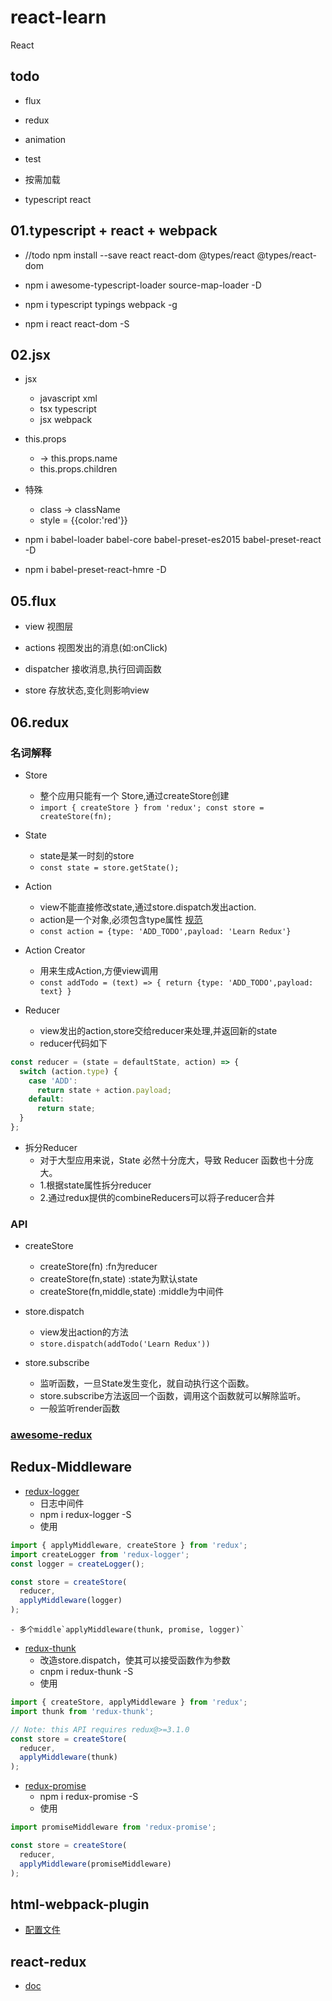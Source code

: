 # react-learn
React

## todo

- flux

- redux

- animation

- test

- 按需加载

- typescript react

## 01.typescript + react + webpack

- //todo npm install --save react react-dom @types/react @types/react-dom

- npm i awesome-typescript-loader source-map-loader -D

- npm i typescript typings webpack -g

- npm i react react-dom -S

## 02.jsx

- jsx
    - javascript xml
    - tsx typescript
    - jsx webpack

- this.props
    - <App name="world"/> -> this.props.name
    - this.props.children

- 特殊
    - class -> className
    - style = {{color:'red'}}

- npm i babel-loader babel-core babel-preset-es2015 babel-preset-react -D

- npm i babel-preset-react-hmre -D


## 05.flux

- view 视图层

- actions 视图发出的消息(如:onClick)

- dispatcher 接收消息,执行回调函数

- store 存放状态,变化则影响view


## 06.redux

### 名词解释
- Store
    - 整个应用只能有一个 Store,通过createStore创建
    - `import { createStore } from 'redux'; const store = createStore(fn);`

- State
    - state是某一时刻的store
    - `const state = store.getState();`

- Action
    - view不能直接修改state,通过store.dispatch发出action.
    - action是一个对象,必须包含type属性 [规范](https://github.com/acdlite/flux-standard-action)
    - `const action = {type: 'ADD_TODO',payload: 'Learn Redux'}`

- Action Creator
    - 用来生成Action,方便view调用
    - `const addTodo = (text) => { return {type: 'ADD_TODO',payload: text} }`

- Reducer 
    - view发出的action,store交给reducer来处理,并返回新的state
    - reducer代码如下
```js
const reducer = (state = defaultState, action) => {
  switch (action.type) {
    case 'ADD':
      return state + action.payload;
    default: 
      return state;
  }
};
```

- 拆分Reducer
    - 对于大型应用来说，State 必然十分庞大，导致 Reducer 函数也十分庞大。
    - 1.根据state属性拆分reducer
    - 2.通过redux提供的combineReducers可以将子reducer合并


### API
- createStore
    - createStore(fn) :fn为reducer
    - createStore(fn,state) :state为默认state
    - createStore(fn,middle,state) :middle为中间件

- store.dispatch
    - view发出action的方法
    - `store.dispatch(addTodo('Learn Redux'))`

- store.subscribe
    - 监听函数，一旦State发生变化，就自动执行这个函数。
    - store.subscribe方法返回一个函数，调用这个函数就可以解除监听。
    - 一般监听render函数

### [awesome-redux](https://github.com/xgrommx/awesome-redux)

## Redux-Middleware

- [redux-logger](https://github.com/evgenyrodionov/redux-logger)
    - 日志中间件
    - npm i redux-logger -S
    - 使用
```js
import { applyMiddleware, createStore } from 'redux';
import createLogger from 'redux-logger';
const logger = createLogger();

const store = createStore(
  reducer,
  applyMiddleware(logger)
);
```
    - 多个middle`applyMiddleware(thunk, promise, logger)`

- [redux-thunk](https://github.com/gaearon/redux-thunk)
    - 改造store.dispatch，使其可以接受函数作为参数
    - cnpm i redux-thunk -S
    - 使用
```js
import { createStore, applyMiddleware } from 'redux';
import thunk from 'redux-thunk';

// Note: this API requires redux@>=3.1.0
const store = createStore(
  reducer,
  applyMiddleware(thunk)
);
```

- [redux-promise](https://github.com/acdlite/redux-promise)
    - npm i redux-promise -S
    - 使用
```js
import promiseMiddleware from 'redux-promise';

const store = createStore(
  reducer,
  applyMiddleware(promiseMiddleware)
); 
```

## html-webpack-plugin

- [配置文件](https://www.npmjs.com/package/html-webpack-plugin#configuration)



## react-redux

- [doc](http://redux.js.org/docs/basics/UsageWithReact.html)